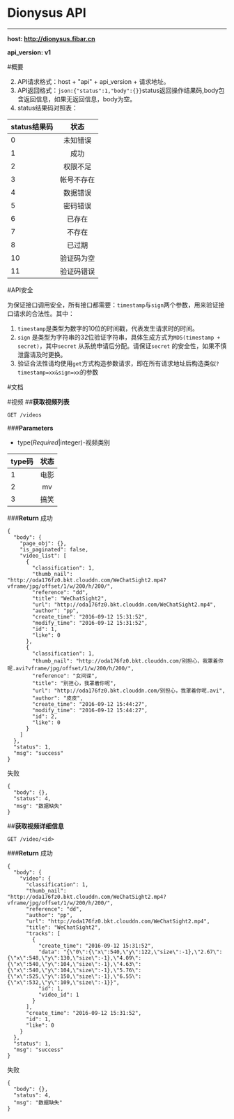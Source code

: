 # Dionysus API


---

**host: http://dionysus.fibar.cn**

**api_version: v1**

#概要

 2. API请求格式：host + "api" + api_version + 请求地址。
 3. API返回格式：`json:{"status":1,"body":{}}`status返回操作结果码,body包含返回信息，如果无返回信息，body为空。
 4. status结果码对照表： 
 
|status结果码|状态|
| --------------  | :---: |
|0|未知错误|
|1|成功|
|2|权限不足|
|3|帐号不存在|
|4|数据错误|
|5|密码错误|
|6|已存在|
|7|不存在|
|8|已过期|
|10|验证码为空|
|11|验证码错误| 


#API安全

为保证接口调用安全，所有接口都需要：`timestamp`与`sign`两个参数，用来验证接口请求的合法性。其中： 


 1. `timestamp`是类型为数字的10位的时间戳，代表发生请求时的时间。
 2. `sign` 是类型为字符串的32位验证字符串，具体生成方式为`MD5(timestamp + secret)`，其中`secret` 从系统申请后分配。请保证`secret` 的安全性，如果不慎泄露请及时更换。
 3. 验证合法性请均使用`get`方式构造参数请求，即在所有请求地址后构造类似`?timestamp=xx&sign=xx`的参数

#文档

#视频
##**获取视频列表**
```
GET /videos
```
###**Parameters**
* type(_Required_|integer)-视频类别

|type码|状态|
| --------------  | :---: |
|1|电影|
|2|mv|
|3|搞笑|

###**Return**
成功
```
{
  "body": {
    "page_obj": {},
    "is_paginated": false,
    "video_list": [
      {
        "classification": 1,
        "thumb_nail": "http://oda176fz0.bkt.clouddn.com/WeChatSight2.mp4?vframe/jpg/offset/1/w/200/h/200/",
        "reference": "dd",
        "title": "WeChatSight2",
        "url": "http://oda176fz0.bkt.clouddn.com/WeChatSight2.mp4",
        "author": "pp",
        "create_time": "2016-09-12 15:31:52",
        "modify_time": "2016-09-12 15:31:52",
        "id": 1,
        "like": 0
      },
      {
        "classification": 1,
        "thumb_nail": "http://oda176fz0.bkt.clouddn.com/别担心，我罩着你呢.avi?vframe/jpg/offset/1/w/200/h/200/",
        "reference": "女间谍",
        "title": "别担心，我罩着你呢",
        "url": "http://oda176fz0.bkt.clouddn.com/别担心，我罩着你呢.avi",
        "author": "皮皮",
        "create_time": "2016-09-12 15:44:27",
        "modify_time": "2016-09-12 15:44:27",
        "id": 2,
        "like": 0
      }
    ]
  },
  "status": 1,
  "msg": "success"
}
```
失败
```
{
  "body": {},
  "status": 4,
  "msg": "数据缺失"
}
```

##**获取视频详细信息**
```
GET /video/<id>
```

###**Return**
成功
```
{
  "body": {
    "video": {
      "classification": 1,
      "thumb_nail": "http://oda176fz0.bkt.clouddn.com/WeChatSight2.mp4?vframe/jpg/offset/1/w/200/h/200/",
      "reference": "dd",
      "author": "pp",
      "url": "http://oda176fz0.bkt.clouddn.com/WeChatSight2.mp4",
      "title": "WeChatSight2",
      "tracks": [
        {
          "create_time": "2016-09-12 15:31:52",
          "data": "{\"0\":{\"x\":540,\"y\":122,\"size\":-1},\"2.67\":{\"x\":548,\"y\":130,\"size\":-1},\"4.09\":{\"x\":540,\"y\":104,\"size\":-1},\"4.63\":{\"x\":540,\"y\":104,\"size\":-1},\"5.76\":{\"x\":525,\"y\":150,\"size\":-1},\"6.55\":{\"x\":532,\"y\":109,\"size\":-1}}",
          "id": 1,
          "video_id": 1
        }
      ],
      "create_time": "2016-09-12 15:31:52",
      "id": 1,
      "like": 0
    }
  },
  "status": 1,
  "msg": "success"
}
```
失败
```
{
  "body": {},
  "status": 4,
  "msg": "数据缺失"
}

```

